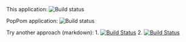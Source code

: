 This application:
![Build status](https://asgard-int.trafficmanager.net/api/v0.1/public/apps/cc88d60e-963d-44d6-a5cc-b2263f70a673/branches/master/badge)

PopPom application:
![Build status](https://mobile.azure.com/api/v0.1/public/apps/e5601eb0-c138-4b52-a427-4921ae16ca41/branches/master/badge)

Try another approach (markdown):
1.
[![Build Status](https://asgard-int.trafficmanager.net/api/v0.1/public/apps/cc88d60e-963d-44d6-a5cc-b2263f70a673/branches/master/badge)](https://asgard-int.trafficmanager.net/api/v0.1/public/apps/cc88d60e-963d-44d6-a5cc-b2263f70a673/branches/master/badge)
2.
[![Build Status](https://mobile.azure.com/api/v0.1/public/apps/e5601eb0-c138-4b52-a427-4921ae16ca41/branches/master/badge)](https://mobile.azure.com/api/v0.1/public/apps/e5601eb0-c138-4b52-a427-4921ae16ca41/branches/master/badge)
